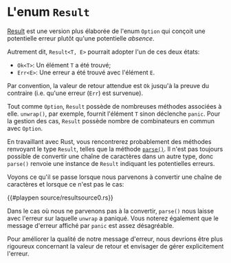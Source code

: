 # L'enum `Result`

[Result](https://doc.rust-lang.org/std/result/enum.Result.html) est une version plus élaborée de l'enum `Option` qui conçoit une potentielle erreur plutôt qu'une potentielle *absence*.

Autrement dit, `Result<T, E>` pourrait adopter l'un de ces deux états:

* `Ok<T>`: Un élément `T` a été trouvé;
* `Err<E>`: Une erreur a été trouvé avec l'élément `E`.

Par convention, la valeur de retour attendue est `Ok` jusqu'à la preuve du contraire (i.e. qu'une erreur (`Err`) est survenue).

Tout comme `Option`, `Result` possède de nombreuses méthodes associées à elle. `unwrap()`, par exemple, fournit l'élément `T` sinon déclenche `panic`. Pour la gestion des cas, `Result` possède nombre de combinateurs en commun avec `Option`.

En travaillant avec Rust, vous rencontrerez probablement des méthodes renvoyant le type `Result`, telles que la méthode [`parse()`](https://doc.rust-lang.org/std/primitive.str.html#method.parse). Il n'est pas toujours possible de convertir une chaîne de caractères dans un autre type, donc `parse()` renvoie une instance de `Result` indiquant les potentielles erreurs.

Voyons ce qu'il se passe lorsque nous parvenons à convertir une chaîne de caractères et lorsque ce n'est pas le cas:

{{#playpen source/resultsource0.rs}}

Dans le cas où nous ne parvenons pas à la convertir, `parse()` nous laisse avec l'erreur sur laquelle `unwrap` a paniqué. Vous noterez également que le message d'erreur affiché par `panic` est assez désagréable.

Pour améliorer la qualité de notre message d'erreur, nous devrions être plus rigoureux concernant la valeur de retour et envisager de gérer explicitement l'erreur.
